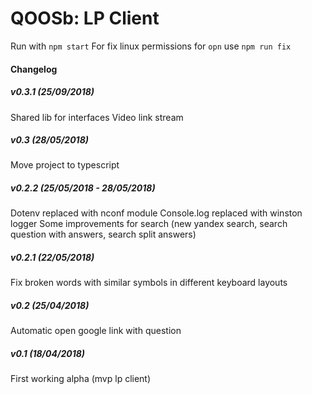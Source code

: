 # QOOSb: LP Client
Run with `npm start`
For fix linux permissions for `opn` use `npm run fix`

#### Changelog
##### v0.3.1 (25/09/2018)
Shared lib for interfaces
Video link stream

##### v0.3 (28/05/2018)
Move project to typescript

##### v0.2.2 (25/05/2018 - 28/05/2018)
Dotenv replaced with nconf module
Console.log replaced with winston logger
Some improvements for search (new yandex search, search question with answers, search split answers)

##### v0.2.1 (22/05/2018)
Fix broken words with similar symbols in different keyboard layouts

##### v0.2 (25/04/2018)
Automatic open google link with question

##### v0.1 (18/04/2018)
First working alpha (mvp lp client)